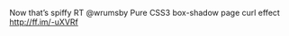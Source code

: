 <!--
id: 2163646851
link: http://kevinisom.info/post/2163646851/now-thats-spiffy-rt-wrumsby-pure-css3-box-shadow
slug: now-thats-spiffy-rt-wrumsby-pure-css3-box-shadow
date: Fri Dec 10 2010 20:58:51 GMT+1300 (NZDT)
raw: {"blog_name":"kevinisom","id":2163646851,"post_url":"http://kevinisom.info/post/2163646851/now-thats-spiffy-rt-wrumsby-pure-css3-box-shadow","slug":"now-thats-spiffy-rt-wrumsby-pure-css3-box-shadow","type":"text","date":"2010-12-10 07:58:51 GMT","timestamp":1291967931,"state":"published","format":"html","reblog_key":"V74cbfWf","tags":[],"short_url":"http://tmblr.co/Zw68Yy20zg63","highlighted":[],"feed_item":"http://twitter.com/kev_nz/statuses/13040856885891072","from_feed_id":650289,"note_count":0,"title":null,"body":"<p>Now that&#8217;s spiffy RT @wrumsby Pure CSS3 box-shadow page curl effect <a href=\"http://ff.im/-uXVRf\" target=\"_blank\">http://ff.im/-uXVRf</a></p>"}
publish: 2010-12-010
tags: 
title: null
-->


Now that’s spiffy RT @wrumsby Pure CSS3 box-shadow page curl effect
<http://ff.im/-uXVRf>


